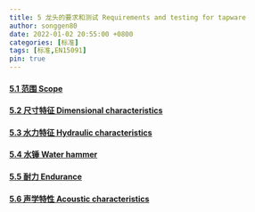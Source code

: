 ```yaml
---
title: 5 龙头的要求和测试 Requirements and testing for tapware
author: songgen80
date: 2022-01-02 20:55:00 +0800
categories: [标准]
tags: [标准,EN15091]
pin: true
---
```


#### [**5.1 范围 Scope**](Chapter5.1.md)

#### [**5.2 尺寸特征 Dimensional characteristics**](Chapter5.2.md)

#### [**5.3 水力特征 Hydraulic characteristics**](Chapter5.3.md)

#### [**5.4 水锤 Water hammer**](Chapter5.4.md)

#### [**5.5 耐力 Endurance**](Chapter5.5.md)

#### [**5.6 声学特性 Acoustic characteristics**](Chapter5.6.md)